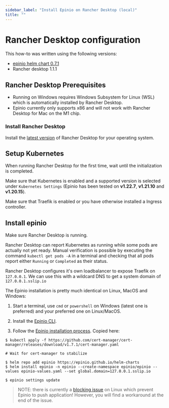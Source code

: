 ```yaml
---
sidebar_label: "Install Epinio on Rancher Desktop (local)"
title: ""
---
```


# Rancher Desktop configuration

This how-to was written using the following versions:
* [epinio helm chart 0.7.1](https://github.com/epinio/helm-charts/releases/tag/epinio-0.7.1)
* Rancher desktop 1.1.1
## Rancher Desktop Prerequisites

* Running on Windows requires Windows Subsystem for Linux (WSL) which is automatically installed by Rancher Desktop.
* Epinio currently only supports x86 and will not work with Rancher Desktop for Mac on the M1 chip.

### Install Rancher Desktop

Install the [latest version](https://github.com/rancher-sandbox/rancher-desktop/releases) of Rancher Desktop for your operating system.

## Setup Kubernetes

When running Rancher Desktop for the first time, wait until the initialization is completed.

Make sure that Kubernetes is enabled and a supported version is selected under `Kubernetes Settings` (Epinio has been tested on **v1.22.7**, **v1.21.10** and **v1.20.15**).

Make sure that Traefik is enabled or you have otherwise installed a Ingress controller. 

## Install epinio

Make sure Rancher Desktop is running.

Rancher Desktop can report Kubernetes as running while some pods are actually not yet ready.
Manual verification is possible by executing the command `kubectl get pods -A` in a terminal and checking that all pods report either `Running` or `Completed` as their status.

Rancher Desktop configures it's own loadbalancer to expose Traefik on `127.0.0.1`. We can use this with a wildcard DNS to get a system domain of `127.0.0.1.sslip.io`


The Epinio installation is pretty much identical on Linux, MacOS and Windows:
1. Start a terminal, use `cmd` or `powershell` on Windows (latest one is preferred) and your preferred one on Linux/MacOS.

2. Install the [Epinio CLI](../installation/install_epinio_cli.md).

3. Follow the [Epinio installation process](../installation/installation.md). Copied here:

```
$ kubectl apply -f https://github.com/cert-manager/cert-manager/releases/download/v1.7.1/cert-manager.yaml  

# Wait for cert-manager to stabilize

$ helm repo add epinio https://epinio.github.io/helm-charts
$ helm install epinio -n epinio --create-namespace epinio/epinio --values epinio-values.yaml --set global.domain=127.0.0.1.sslip.io

$ epinio settings update
```

> NOTE: there is currently a [blocking issue](https://github.com/rancher-sandbox/rancher-desktop/issues/576) on Linux which prevent Epinio to push application!
> However, you will find a workaround at the end of the issue.